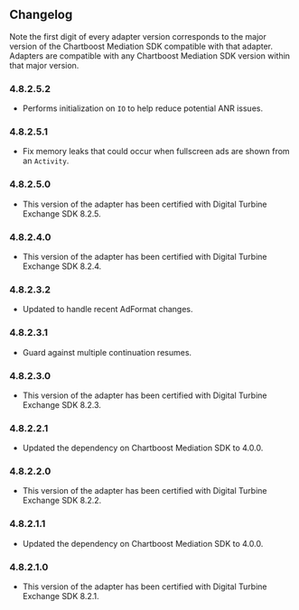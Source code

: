 ## Changelog

Note the first digit of every adapter version corresponds to the major version of the Chartboost Mediation SDK compatible with that adapter. 
Adapters are compatible with any Chartboost Mediation SDK version within that major version.

### 4.8.2.5.2
- Performs initialization on `IO` to help reduce potential ANR issues.

### 4.8.2.5.1
- Fix memory leaks that could occur when fullscreen ads are shown from an `Activity`.

### 4.8.2.5.0
- This version of the adapter has been certified with Digital Turbine Exchange SDK 8.2.5.

### 4.8.2.4.0
- This version of the adapter has been certified with Digital Turbine Exchange SDK 8.2.4.

### 4.8.2.3.2
- Updated to handle recent AdFormat changes.

### 4.8.2.3.1
- Guard against multiple continuation resumes.

### 4.8.2.3.0
- This version of the adapter has been certified with Digital Turbine Exchange SDK 8.2.3.

### 4.8.2.2.1
- Updated the dependency on Chartboost Mediation SDK to 4.0.0.

### 4.8.2.2.0
- This version of the adapter has been certified with Digital Turbine Exchange SDK 8.2.2.

### 4.8.2.1.1
- Updated the dependency on Chartboost Mediation SDK to 4.0.0.

### 4.8.2.1.0
- This version of the adapter has been certified with Digital Turbine Exchange SDK 8.2.1.
